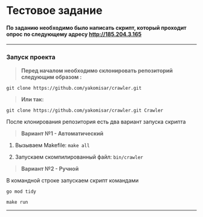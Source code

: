 # __Тестовое задание__

#### По заданию необходимо было написать скрипт, который проходит опрос по следующему адресу http://185.204.3.165
- - - -

### __Запуск проекта__
> __Перед началом необходимо склонировать репозиторий следующим образом :__

```git clone https://github.com/yakomisar/crawler.git```

> __Или так:__

```git clone https://github.com/yakomisar/crawler.git Crawler```

После клонирования репозитория есть два вариант запуска скрипта

> __Вариант №1 - Автоматический__

1. Вызываем Makefile: ```make all```

2. Запускаем скомпилированный файл: ```bin/crawler```

> __Вариант №2 - Ручной__

В командной строке запускаем скрипт командами

```go mod tidy```

```make run```

---